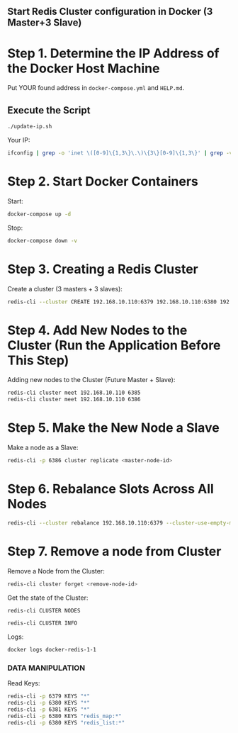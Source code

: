 ## Start Redis Cluster configuration in Docker (3 Master+3 Slave)

# Step 1. Determine the IP Address of the Docker Host Machine
Put YOUR found address in `docker-compose.yml` and `HELP.md`.
## Execute the Script
```Bash
./update-ip.sh
```
Your IP:
```Bash
ifconfig | grep -o 'inet \([0-9]\{1,3\}\.\)\{3\}[0-9]\{1,3\}' | grep -v '127.0.0.1' | awk '{print $2}' | head -n 1
```

# Step 2. Start Docker Containers
Start:
```Bash
docker-compose up -d
```
Stop:
```Bash
docker-compose down -v
```
# Step 3. Creating a Redis Cluster
Create a cluster (3 masters + 3 slaves):
```Bash
redis-cli --cluster CREATE 192.168.10.110:6379 192.168.10.110:6380 192.168.10.110:6381 192.168.10.110:6382 192.168.10.110:6383 192.168.10.110:6384 --cluster-replicas 1 --cluster-yes
```

# Step 4. Add New Nodes to the Cluster (Run the Application Before This Step)
Adding new nodes to the Cluster (Future Master + Slave):
```Bash
redis-cli cluster meet 192.168.10.110 6385
redis-cli cluster meet 192.168.10.110 6386
```

# Step 5. Make the New Node a Slave
Make a node as a Slave:
```Bash
redis-cli -p 6386 cluster replicate <master-node-id>
```

# Step 6. Rebalance Slots Across All Nodes
```Bash
redis-cli --cluster rebalance 192.168.10.110:6379 --cluster-use-empty-masters
```

# Step 7. Remove a node from Cluster
Remove a Node from the Cluster:
```Bash
redis-cli cluster forget <remove-node-id>
```

Get the state of the Cluster:
```Bash
redis-cli CLUSTER NODES
```
```Bash
redis-cli CLUSTER INFO
```

Logs:
```Bash
docker logs docker-redis-1-1
```

### DATA MANIPULATION
Read Keys:
```Bash
redis-cli -p 6379 KEYS "*"
redis-cli -p 6380 KEYS "*"
redis-cli -p 6381 KEYS "*"
redis-cli -p 6380 KEYS "redis_map:*"
redis-cli -p 6380 KEYS "redis_list:*"
```
